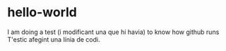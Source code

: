 # hello-world
I am doing a test (i modificant una que hi havia) to know how github runs
T'estic afegint una línia de codi.